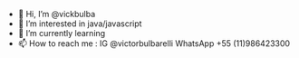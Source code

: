 - 👋 Hi, I’m @vickbulba
- 👀 I’m interested in java/javascript
- 🌱 I’m currently learning
- 📫 How to reach me : IG @victorbulbarelli WhatsApp +55 (11)986423300 

<!---
vickbulba/vickbulba is a ✨ special ✨ repository because its `README.md` (this file) appears on your GitHub profile.
You can click the Preview link to take a look at your changes.
--->
